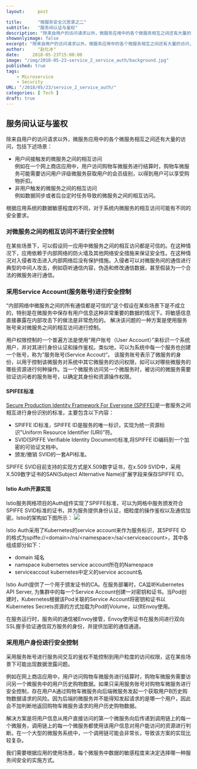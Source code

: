 ```yaml
---
layout:     post

title:      "微服务安全沉思录之二"
subtitle:   "服务间认证与鉴权"
description: "除来自用户的访问请求以外，微服务应用中的各个微服务相互之间还有大量的访问,根据应用系统数据敏感程度不同，对于系统内微服务的访问也需要进行相应的安全控制。"
showonlyimage: false
excerpt: "除来自用户的访问请求以外，微服务应用中的各个微服务相互之间还有大量的访问,根据应用系统数据敏感程度不同，对于系统内微服务的访问也需要进行相应的安全控制。"
author:     "赵化冰"
date:     2018-05-23T15:00:00
image: "/img/2018-05-23-service_2_service_auth/background.jpg"
published: true 
tags:
    - Microservice
    - Security
URL: "/2018/05/23/service_2_service_auth/"
categories: [ Tech ]
draft: true
---
```



## 服务间认证与鉴权

除来自用户的访问请求以外，微服务应用中的各个微服务相互之间还有大量的访问，包括下述场景：
* 用户间接触发的微服务之间的相互访问<BR>
  例如在一个网上商店应用中，用户访问购物车微服务进行结算时，购物车微服务可能需要访问用户评级微服务获取用户的会员级别，以得到用户可以享受购物折扣。 
* 非用户触发的微服务之间的相互访问<BR>
  例如数据同步或者后台定时任务导致的微服务之间的相互访问。

根据应用系统的数据敏感程度的不同，对于系统内微服务的相互访问可能有不同的安全要求。
<!--more-->
### 对微服务之间的相互访问不进行安全控制
在某些场景下，可以假设同一应用中微服务之间的相互访问都是可信的。在这种情况下，应用依赖于内部网络的防火墙及其他网络安全措施来保证安全性。在这种情况对入侵者攻击进入内部网络后没有保护措施。入侵者可以对微服务间的通信进行典型的中间人攻击，例如窃听通信内容，伪造和修改通信数据，甚至假装为一个合法的微服务进行通信。

### 采用Service Account(服务账号)进行安全控制
“内部网络中微服务之间的所有通信都是可信的”这个假设在某些场景下是不成立的，特别是在微服务中保存有用户信息这种非常重要的数据的情况下。将敏感信息直接暴露在内部攻击下的做法是非常危险的。 解决该问题的一种方案是使用服务账号来对微服务之间的相互访问进行控制。

用户权限控制的一个普遍方法是使用”用户账号（User Account）”来标识一个系统用户，并对其进行身份认证和操作鉴权。类似地，可以为系统中每一个服务也创建一个账号，称为”服务账号(Service Accout)“。 该服务账号表示了微服务的身份，以用于控制该微服务对系统中其它微服务的访问权限，如可以对哪些微服务的哪些资源进行何种操作。当一个微服务访问另一个微服务时，被访问的微服务需要验证访问者的服务账号，以确定其身份和资源操作权限。

#### SPIFEE标准
[Secure Production Identity Framework For Everyone (SPIFFE)](https://spiffe.io/)是一套服务之间相互进行身份识别的标准，主要包含以下内容：
* SPIFFE ID标准，SPIFFE ID是服务的唯一标识，实现为统一资源标识"Uniform Resource Identifier (URI)”符。
* SVID(SPIFFE Verifiable Identity Document)标准,将SPIFFE ID编码到一个加密的可验证文档中。
* 颁发/撤销 SVID的一套API标准。

SPIFFE SVID目前支持的实现方式是X.509数字证书，在x.509 SVID中，采用X.509数字证书的SAN(Subject Alternative Name)扩展字段来保存SPIFFE ID。

#### Istio Auth开源实现
Istio服务网格项目的Auth组件实现了SPIFFE标准，可以为网格中服务颁发符合SPIFFE SVID标准的证书，并为服务提供身份认证，细粒度的操作鉴权以及通信加密。Istio的架构如下图所示：
![](/img/2018-05-23-service_2_service_auth/auth.png)

Istio Auth采用了Kubernetes的service account来作为服务标识，其SPIFFE ID的格式为spiffe://&lt;domain&gt;/ns/&lt;namespace&gt;/sa/&lt;serviceaccount&gt;，其中各组成部分如下：
* domain 域名
* namspace kubernetes service account所在的Namespace
* serviceaccout kubernetes中定义的service account名

Istio Auth提供了一个用于颁发证书的CA。在服务部署时，CA监听Kubernetes API Server, 为集群中的每一个Service Account创建一对密钥和证书。当Pod创建时，Kubernetes根据该Pod关联的Service Account将密钥和证书以Kubernetes Secrets资源的方式加载为Pod的Volume，以供Envoy使用。

在服务运行时，服务间的通信被Envoy接管，Envoy使用证书在服务间进行双向SSL握手验证通信双方服务的身份，并提供加密的通信通道。

### 采用用户身份进行安全控制
采用服务账号进行服务间交互的鉴权不能控制到用户粒度的访问权限，这在某些场景下可能出现数据泄露问题。

例如在网上商店应用中，用户访问购物车微服务进行结算时，购物车微服务需要访问另一个微服务中的用户历史购物数据。如果只采用服务账号对购物车微服务进行安全控制，存在用户A通过购物车微服务向后端微服务发起一个获取用户B历史购物数据请求的风险。因为后端的微服务并不能得知发起请求的是哪一个用户，因此会不加判断地返回购物车微服务请求的用户历史购物数据。

解决方案是将用户信息从用户直接访问的第一个微服务向后传递到调用链上的每一个微服务，调用链上的每一个微服务都使用该用户信息对用户能访问的资源进行判断。在一个大型的微服务系统中，一个调用链可能会非常长，导致该方案的实现比较复杂。

我们需要根据应用的使用场景，每个微服务中数据的敏感程度来决定选择哪一种服务间安全的实施方式。
